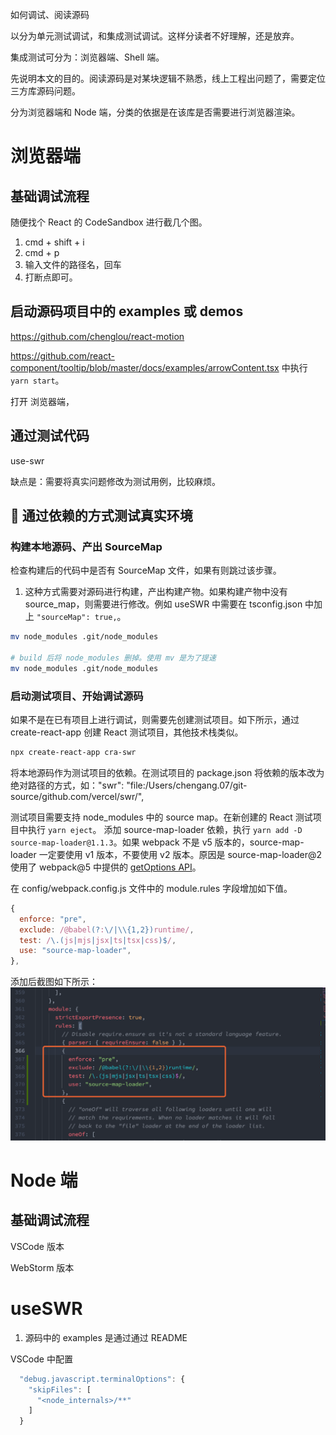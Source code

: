 如何调试、阅读源码

以分为单元测试调试，和集成测试调试。这样分读者不好理解，还是放弃。

集成测试可分为：浏览器端、Shell 端。

先说明本文的目的。阅读源码是对某块逻辑不熟悉，线上工程出问题了，需要定位三方库源码问题。

分为浏览器端和 Node 端，分类的依据是在该库是否需要进行浏览器渲染。

# 浏览器端

## 基础调试流程

随便找个 React 的 CodeSandbox 进行截几个图。

1. cmd + shift + i
2. cmd + p
3. 输入文件的路径名，回车
4. 打断点即可。

## 启动源码项目中的 examples 或 demos

https://github.com/chenglou/react-motion

https://github.com/react-component/tooltip/blob/master/docs/examples/arrowContent.tsx 中执行 `yarn start`。

打开 浏览器端，

## 通过测试代码

use-swr

缺点是：需要将真实问题修改为测试用例，比较麻烦。

##  通过依赖的方式测试真实环境

### 构建本地源码、产出 SourceMap

检查构建后的代码中是否有 SourceMap 文件，如果有则跳过该步骤。

1. 这种方式需要对源码进行构建，产出构建产物。如果构建产物中没有 source_map，则需要进行修改。例如 useSWR 中需要在 tsconfig.json 中加上 `"sourceMap": true,`。

```bash
mv node_modules .git/node_modules

# build 后将 node_modules 删掉。使用 mv 是为了提速
mv node_modules .git/node_modules
```

### 启动测试项目、开始调试源码

如果不是在已有项目上进行调试，则需要先创建测试项目。如下所示，通过 create-react-app 创建 React 测试项目，其他技术栈类似。

```bash
npx create-react-app cra-swr
```

将本地源码作为测试项目的依赖。在测试项目的 package.json 将依赖的版本改为绝对路径的方式，如："swr": "file:/Users/chengang.07/git-source/github.com/vercel/swr/",

测试项目需要支持 node_modules 中的 source map。在新创建的 React 测试项目中执行 `yarn eject`。
添加 source-map-loader 依赖，执行 `yarn add -D source-map-loader@1.1.3`。如果 webpack 不是 v5 版本的，source-map-loader 一定要使用 v1 版本，不要使用 v2 版本。原因是 source-map-loader@2 使用了 webpack@5 中提供的 [getOptions API](https://webpack.js.org/migrate/5/#getoptions-method-for-loaders)。

在 config/webpack.config.js 文件中的 module.rules 字段增加如下值。

```js
{
  enforce: "pre",
  exclude: /@babel(?:\/|\\{1,2})runtime/,
  test: /\.(js|mjs|jsx|ts|tsx|css)$/,
  use: "source-map-loader",
},
```

添加后截图如下所示：
![](./imgs/add-source-map-loader.png)

###

# Node 端

## 基础调试流程

VSCode 版本

WebStorm 版本

# useSWR

1. 源码中的 examples 是通过通过 README

VSCode 中配置

```js
  "debug.javascript.terminalOptions": {
    "skipFiles": [
      "<node_internals>/**"
    ]
  }
```
